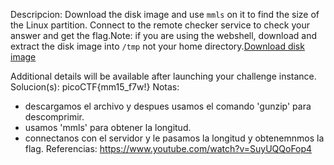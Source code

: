 
Descripcion:
Download the disk image and use `mmls` on it to find the size of the Linux partition. Connect to the remote checker service to check your answer and get the flag.Note: if you are using the webshell, download and extract the disk image into `/tmp` not your home directory.[Download disk image](https://artifacts.picoctf.net/c/164/disk.img.gz)

Additional details will be available after launching your challenge instance.
Solucion(s):
picoCTF{mm15_f7w!}
Notas:
- descargamos el archivo y despues usamos el comando 'gunzip' para descomprimir.
- usamos 'mmls' para obtener la longitud.
- connectanos con el servidor y le pasamos la longitud y obtenemnmos la flag.
Referencias:
https://www.youtube.com/watch?v=SuyUQQoFop4
